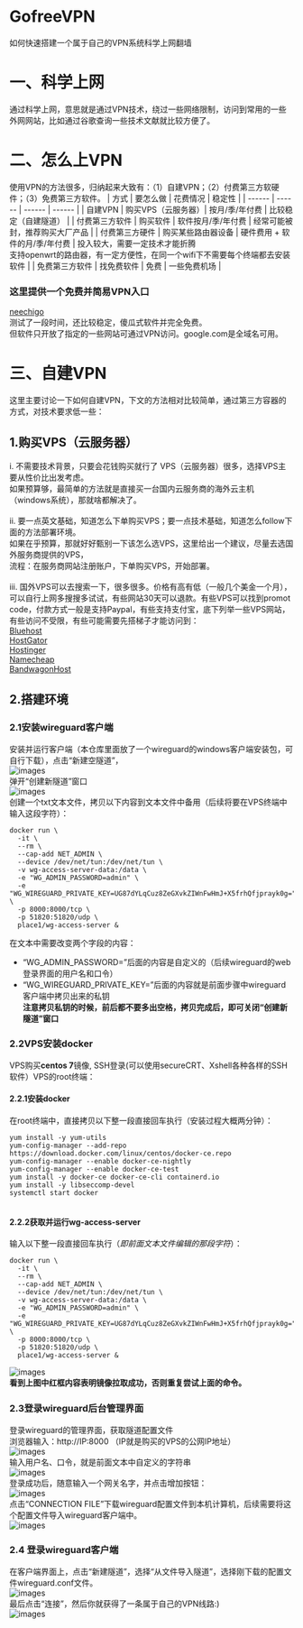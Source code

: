 # GofreeVPN
如何快速搭建一个属于自己的VPN系统科学上网翻墙

# 一、科学上网

通过科学上网，意思就是通过VPN技术，绕过一些网络限制，访问到常用的一些外网网站，比如通过谷歌查询一些技术文献就比较方便了。

# 二、怎么上VPN

使用VPN的方法很多，归纳起来大致有：（1）自建VPN；（2）付费第三方软硬件；（3）免费第三方软件。
| 方式 | 要怎么做 | 花费情况 | 稳定性 |
| ------ | ------ | ------ | ------ |
| 自建VPN | 购买VPS（云服务器）| 按月/季/年付费 | 比较稳定（自建隧道） |
| 付费第三方软件 | 购买软件 | 软件按月/季/年付费 | 经常可能被封，推荐购买大厂产品 |
| 付费第三方硬件 | 购买某些路由器设备 | 硬件费用 + 软件的月/季/年付费 | 投入较大，需要一定技术才能折腾<br>  支持openwrt的路由器，有一定方便性，在同一个wifi下不需要每个终端都去安装软件 |
| 免费第三方软件 | 找免费软件 | 免费 | 一些免费机场 |
<br>
### 这里提供一个免费并简易VPN入口<br>
[neechigo](https://neechigo.com)<br>
测试了一段时间，还比较稳定，傻瓜式软件并完全免费。<br>
但软件只开放了指定的一些网站可通过VPN访问。google.com是全域名可用。

# 三、自建VPN

这里主要讨论一下如何自建VPN，下文的方法相对比较简单，通过第三方容器的方式，对技术要求低一些：<br>
## 1.购买VPS（云服务器）<br>
  i. 不需要技术背景，只要会花钱购买就行了
  VPS（云服务器）很多，选择VPS主要从性价比出发考虑。<br>
  如果预算够，最简单的方法就是直接买一台国内云服务商的海外云主机（windows系统），那就啥都解决了。<br>
  <br>
  ii. 要一点英文基础，知道怎么下单购买VPS；要一点技术基础，知道怎么follow下面的方法部署环境。<br>
  如果在乎预算，那就好好甄别一下该怎么选VPS，这里给出一个建议，尽量去选国外服务商提供的VPS，<br>
  流程：在服务商网站注册账户，下单购买VPS，开始部署。<br>
  <br>
  iii. 国外VPS可以去搜索一下，很多很多。价格有高有低（一般几个美金一个月），可以自行上网多搜搜多试试，有些网站30天可以退款。有些VPS可以找到promot code，付款方式一般是支持Paypal，有些支持支付宝，底下列举一些VPS网站，有些访问不受限，有些可能需要先搭梯子才能访问到：<br>
[Bluehost](https://www.bluehost.com/)<br>
[HostGator](https://www.hostgator.com/)<br>
[Hostinger](https://www.hostinger.com/)<br>
[Namecheap](https://www.namecheap.com/)<br>
[BandwagonHost](https://bandwagonhost.com/)<br>
  
## 2.搭建环境
### 2.1安装wireguard客户端<br>
安装并运行客户端（本仓库里面放了一个wireguard的windows客户端安装包，可自行下载），点击“新建空隧道”，<br>
![images](https://iili.io/HdPpmve.png)<br>
弹开“创建新隧道”窗口<br>
![images](https://iili.io/Hdi3jSV.png)<br>
创建一个txt文本文件，拷贝以下内容到文本文件中备用（后续将要在VPS终端中输入这段字符）：<br>
```
docker run \
  -it \
  --rm \
  --cap-add NET_ADMIN \
  --device /dev/net/tun:/dev/net/tun \
  -v wg-access-server-data:/data \
  -e "WG_ADMIN_PASSWORD=admin" \
  -e "WG_WIREGUARD_PRIVATE_KEY=UG87dYLqCuz8ZeGXvkZIWnFwHmJ+X5frhQfjprayk0g=" \
  -p 8000:8000/tcp \
  -p 51820:51820/udp \
  place1/wg-access-server &
```
在文本中需要改变两个字段的内容：<br>
- “WG_ADMIN_PASSWORD=”后面的内容是自定义的（后续wireguard的web登录界面的用户名和口令）<br>
- “WG_WIREGUARD_PRIVATE_KEY=”后面的内容就是前面步骤中wireguard客户端中拷贝出来的私钥<br>
**注意拷贝私钥的时候，前后都不要多出空格，拷贝完成后，即可关闭“创建新隧道”窗口**<br>

### 2.2VPS安装docker<br>
VPS购买**centos 7**镜像, SSH登录(可以使用secureCRT、Xshell各种各样的SSH软件）VPS的root终端：<br>
#### 2.2.1安装docker<br>
在root终端中，直接拷贝以下整一段直接回车执行（安装过程大概两分钟）：<br>
```
yum install -y yum-utils
yum-config-manager --add-repo https://download.docker.com/linux/centos/docker-ce.repo
yum-config-manager --enable docker-ce-nightly
yum-config-manager --enable docker-ce-test
yum install -y docker-ce docker-ce-cli containerd.io
yum install -y libseccomp-devel 
systemctl start docker
 
```
#### 2.2.2获取并运行wg-access-server<br>
输入以下整一段直接回车执行（*即前面文本文件编辑的那段字符*）：<br>
```
docker run \
  -it \
  --rm \
  --cap-add NET_ADMIN \
  --device /dev/net/tun:/dev/net/tun \
  -v wg-access-server-data:/data \
  -e "WG_ADMIN_PASSWORD=admin" \
  -e "WG_WIREGUARD_PRIVATE_KEY=UG87dYLqCuz8ZeGXvkZIWnFwHmJ+X5frhQfjprayk0g=" \
  -p 8000:8000/tcp \
  -p 51820:51820/udp \
  place1/wg-access-server &
```
![images](https://iili.io/HdiXAcg.png)<br>
**看到上图中红框内容表明镜像拉取成功，否则重复尝试上面的命令。**<br>

### 2.3登录wireguard后台管理界面<br>
登录wireguard的管理界面，获取隧道配置文件<br>
浏览器输入：http://IP:8000  （IP就是购买的VPS的公网IP地址）<br>
![images](https://iili.io/HdiOQFS.png)<br>
输入用户名、口令，就是前面文本中自定义的字符串<br>
![images](https://iili.io/HdiktTu.png)<br>
登录成功后，随意输入一个网关名字，并点击增加按钮：<br>
![images](https://iili.io/Hdi8zVj.png)<br>
点击“CONNECTION FILE”下载wireguard配置文件到本机计算机，后续需要将这个配置文件导入wireguard客户端中。<br>
![images](https://iili.io/HdiSndN.png)<br>

### 2.4 登录wireguard客户端
在客户端界面上，点击“新建隧道”，选择“从文件导入隧道”，选择刚下载的配置文件wireguard.conf文件。<br>
![images](https://iili.io/HdiDKAJ.png)<br>
最后点击“连接”，然后你就获得了一条属于自己的VPN线路:)<br>
![images](https://iili.io/HdibA0P.png)<br>
